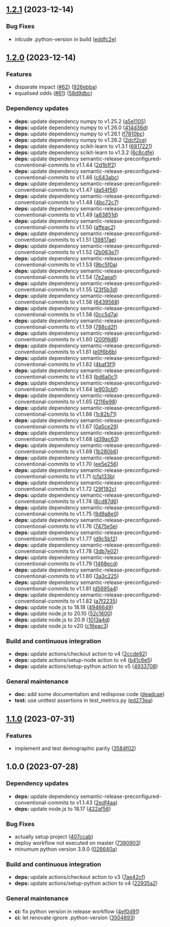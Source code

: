 ## [1.2.1](https://github.com/aequitas-aod/core-lib/compare/1.2.0...1.2.1) (2023-12-14)


### Bug Fixes

* inlcude .python-version in build ([eddfc2e](https://github.com/aequitas-aod/core-lib/commit/eddfc2edf3bf94eb829a542204c3ec4156db72a4))

## [1.2.0](https://github.com/aequitas-aod/core-lib/compare/1.1.0...1.2.0) (2023-12-14)


### Features

* disparate impact ([#62](https://github.com/aequitas-aod/core-lib/issues/62)) ([926ebba](https://github.com/aequitas-aod/core-lib/commit/926ebbaaf9147f05eae71939e1e33563146d23be))
* equalised odds ([#61](https://github.com/aequitas-aod/core-lib/issues/61)) ([58d9dbc](https://github.com/aequitas-aod/core-lib/commit/58d9dbc1ad16daac3d33dfbf62bb0f2b9dcadf63))


### Dependency updates

* **deps:** update dependency numpy to v1.25.2 ([a5e1105](https://github.com/aequitas-aod/core-lib/commit/a5e1105b1e8b1034a5fddfafb1918ad3f73722b3))
* **deps:** update dependency numpy to v1.26.0 ([414d36d](https://github.com/aequitas-aod/core-lib/commit/414d36d0a4c105ee4336c4176eae0bec3cebd2df))
* **deps:** update dependency numpy to v1.26.1 ([f7810bc](https://github.com/aequitas-aod/core-lib/commit/f7810bccb74aa8afc7d04de5c4b1cf80e175ba25))
* **deps:** update dependency numpy to v1.26.2 ([2dcf2ce](https://github.com/aequitas-aod/core-lib/commit/2dcf2cefbd9e62732312d4106207515d02c21ea2))
* **deps:** update dependency scikit-learn to v1.3.1 ([6817221](https://github.com/aequitas-aod/core-lib/commit/68172216af9d713872811f7168628388e67eddc1))
* **deps:** update dependency scikit-learn to v1.3.2 ([6c8cdfe](https://github.com/aequitas-aod/core-lib/commit/6c8cdfefd7ecf14197cbb791d17e1fb0042cc8e6))
* **deps:** update dependency semantic-release-preconfigured-conventional-commits to v1.1.44 ([2d1b1f2](https://github.com/aequitas-aod/core-lib/commit/2d1b1f2973d648bf30b2ee37c4c50a7d635c29d5))
* **deps:** update dependency semantic-release-preconfigured-conventional-commits to v1.1.46 ([c643abc](https://github.com/aequitas-aod/core-lib/commit/c643abc8f2f3fc539eea54d6e27eb3caa60373fa))
* **deps:** update dependency semantic-release-preconfigured-conventional-commits to v1.1.47 ([da54f56](https://github.com/aequitas-aod/core-lib/commit/da54f562d367f81ac3bf6394c8d3faf7100c3554))
* **deps:** update dependency semantic-release-preconfigured-conventional-commits to v1.1.48 ([4bc72c7](https://github.com/aequitas-aod/core-lib/commit/4bc72c781a75b7ab00151add48f0fe0be2185d1d))
* **deps:** update dependency semantic-release-preconfigured-conventional-commits to v1.1.49 ([a83851d](https://github.com/aequitas-aod/core-lib/commit/a83851db33664fca9a88800b2c391bd5c4a82a26))
* **deps:** update dependency semantic-release-preconfigured-conventional-commits to v1.1.50 ([affeac2](https://github.com/aequitas-aod/core-lib/commit/affeac2b6245fbdb0ca168638708fdbbbd1a7bc7))
* **deps:** update dependency semantic-release-preconfigured-conventional-commits to v1.1.51 ([39817ae](https://github.com/aequitas-aod/core-lib/commit/39817ae7605675929ff36519511206949c4bd4a0))
* **deps:** update dependency semantic-release-preconfigured-conventional-commits to v1.1.52 ([2b063e7](https://github.com/aequitas-aod/core-lib/commit/2b063e74a1ed9d3551bb9c9ab5c862d084cadca0))
* **deps:** update dependency semantic-release-preconfigured-conventional-commits to v1.1.53 ([9bc5f0a](https://github.com/aequitas-aod/core-lib/commit/9bc5f0a5eb616f6f032e5339aba5ef5edbcd5761))
* **deps:** update dependency semantic-release-preconfigured-conventional-commits to v1.1.54 ([7e2aeaf](https://github.com/aequitas-aod/core-lib/commit/7e2aeaf234ec53358390869f9922b623766c416e))
* **deps:** update dependency semantic-release-preconfigured-conventional-commits to v1.1.55 ([23f5b3d](https://github.com/aequitas-aod/core-lib/commit/23f5b3dfe14640369353b68d3a602837a29f01b3))
* **deps:** update dependency semantic-release-preconfigured-conventional-commits to v1.1.56 ([6439568](https://github.com/aequitas-aod/core-lib/commit/6439568b2d963a171cd0169b5c62caa0b9f2ea06))
* **deps:** update dependency semantic-release-preconfigured-conventional-commits to v1.1.58 ([0cc5d7a](https://github.com/aequitas-aod/core-lib/commit/0cc5d7accb53eabbd5e2008b0a4870a71ee171a8))
* **deps:** update dependency semantic-release-preconfigured-conventional-commits to v1.1.59 ([788cd2f](https://github.com/aequitas-aod/core-lib/commit/788cd2f3cd0eb07b28a03c1c69f9044e88091d71))
* **deps:** update dependency semantic-release-preconfigured-conventional-commits to v1.1.60 ([200f6d6](https://github.com/aequitas-aod/core-lib/commit/200f6d6e47ed9dc50315b1f2f9391748122f5986))
* **deps:** update dependency semantic-release-preconfigured-conventional-commits to v1.1.61 ([e0f6b6b](https://github.com/aequitas-aod/core-lib/commit/e0f6b6b373827e6ac555afb3dd661d0564f18d2b))
* **deps:** update dependency semantic-release-preconfigured-conventional-commits to v1.1.62 ([4baf3f1](https://github.com/aequitas-aod/core-lib/commit/4baf3f12973151c1db2d04ec6caafa5b961c2b47))
* **deps:** update dependency semantic-release-preconfigured-conventional-commits to v1.1.63 ([bd6a0c1](https://github.com/aequitas-aod/core-lib/commit/bd6a0c16d9f2b0d2bde3dd43b44c17a19b208858))
* **deps:** update dependency semantic-release-preconfigured-conventional-commits to v1.1.64 ([e903cbf](https://github.com/aequitas-aod/core-lib/commit/e903cbf0a59973d26a08c60c9b05a7c3045b1214))
* **deps:** update dependency semantic-release-preconfigured-conventional-commits to v1.1.65 ([2116e98](https://github.com/aequitas-aod/core-lib/commit/2116e981708082f06b026b326dff6ceb52b8b13e))
* **deps:** update dependency semantic-release-preconfigured-conventional-commits to v1.1.66 ([1c82b71](https://github.com/aequitas-aod/core-lib/commit/1c82b71327518e2c8dfb677b017bb57dbf6053cd))
* **deps:** update dependency semantic-release-preconfigured-conventional-commits to v1.1.67 ([0a5ce29](https://github.com/aequitas-aod/core-lib/commit/0a5ce291f021fca237060acd35852757a77d470c))
* **deps:** update dependency semantic-release-preconfigured-conventional-commits to v1.1.68 ([d39ac63](https://github.com/aequitas-aod/core-lib/commit/d39ac6332e152fdacdfea7b51d5c1cc6900111f8))
* **deps:** update dependency semantic-release-preconfigured-conventional-commits to v1.1.69 ([1b280b6](https://github.com/aequitas-aod/core-lib/commit/1b280b60069afeec167132ee8d13aeb0363b509b))
* **deps:** update dependency semantic-release-preconfigured-conventional-commits to v1.1.70 ([ee5e256](https://github.com/aequitas-aod/core-lib/commit/ee5e25672090d6ef27e6943fba2cd39c39d41507))
* **deps:** update dependency semantic-release-preconfigured-conventional-commits to v1.1.71 ([cfa133b](https://github.com/aequitas-aod/core-lib/commit/cfa133b4e06a2082a476d576c34d573db1c80b8b))
* **deps:** update dependency semantic-release-preconfigured-conventional-commits to v1.1.72 ([29f192c](https://github.com/aequitas-aod/core-lib/commit/29f192ccfe466ef17647441c7b37ff41be35e01f))
* **deps:** update dependency semantic-release-preconfigured-conventional-commits to v1.1.74 ([8cd87d6](https://github.com/aequitas-aod/core-lib/commit/8cd87d6f928453183f37361afa5c78e06dd8a360))
* **deps:** update dependency semantic-release-preconfigured-conventional-commits to v1.1.75 ([9d9a8e0](https://github.com/aequitas-aod/core-lib/commit/9d9a8e0fa8e53917781e4a416b200358a0a21c03))
* **deps:** update dependency semantic-release-preconfigured-conventional-commits to v1.1.76 ([7475e5e](https://github.com/aequitas-aod/core-lib/commit/7475e5e5c735142c062cda5af4ad45a88f52b7a0))
* **deps:** update dependency semantic-release-preconfigured-conventional-commits to v1.1.77 ([d9c5b12](https://github.com/aequitas-aod/core-lib/commit/d9c5b12859cc707714487a844bf313910d4c5193))
* **deps:** update dependency semantic-release-preconfigured-conventional-commits to v1.1.78 ([3db7e02](https://github.com/aequitas-aod/core-lib/commit/3db7e02a68d297ec3395add5cdc10a200b2ef82e))
* **deps:** update dependency semantic-release-preconfigured-conventional-commits to v1.1.79 ([1468ecd](https://github.com/aequitas-aod/core-lib/commit/1468ecda5df83fa98e41888313e5669010854cdb))
* **deps:** update dependency semantic-release-preconfigured-conventional-commits to v1.1.80 ([3a3c225](https://github.com/aequitas-aod/core-lib/commit/3a3c22595e8f79840842c9c5d7d67223c49903bc))
* **deps:** update dependency semantic-release-preconfigured-conventional-commits to v1.1.81 ([d5695a4](https://github.com/aequitas-aod/core-lib/commit/d5695a4d0879f5afb3486986ac801c8fb961d1c6))
* **deps:** update dependency semantic-release-preconfigured-conventional-commits to v1.1.82 ([a7f2235](https://github.com/aequitas-aod/core-lib/commit/a7f22359878396ed783742bf09b020226c80d803))
* **deps:** update node.js to 18.18 ([4946649](https://github.com/aequitas-aod/core-lib/commit/494664901a007f7095352661cd09e344ef4e358f))
* **deps:** update node.js to 20.10 ([52c1600](https://github.com/aequitas-aod/core-lib/commit/52c160075249607ac19aa04ecbe0644bbf9a0de0))
* **deps:** update node.js to 20.9 ([1013a4d](https://github.com/aequitas-aod/core-lib/commit/1013a4dc6a71c0e23988ccc592ad88f0a89cb856))
* **deps:** update node.js to v20 ([c16eac3](https://github.com/aequitas-aod/core-lib/commit/c16eac39218011cd3b3aaed8fd2ff4c6a16ca950))


### Build and continuous integration

* **deps:** update actions/checkout action to v4 ([2ccde92](https://github.com/aequitas-aod/core-lib/commit/2ccde929c6293188f0482e3b80d69cec4121ece7))
* **deps:** update actions/setup-node action to v4 ([b41c6e5](https://github.com/aequitas-aod/core-lib/commit/b41c6e5c57d0c69ef43d7ccf171c09d2464b9f24))
* **deps:** update actions/setup-python action to v5 ([4933708](https://github.com/aequitas-aod/core-lib/commit/493370881b5962cd750a64592de5f19ed7529b32))


### General maintenance

* **doc:** add some documentation and redispose code ([deadcae](https://github.com/aequitas-aod/core-lib/commit/deadcaecc382a59d70787b4efb078df10695dcb1))
* **test:** use unittest assertions in test_metrics.py ([ed273ea](https://github.com/aequitas-aod/core-lib/commit/ed273eacf1586610ebfee09f2f1b2b3625095cf8))

## [1.1.0](https://github.com/aequitas-aod/core-lib/compare/1.0.0...1.1.0) (2023-07-31)


### Features

* implement and test demographic parity ([3584f02](https://github.com/aequitas-aod/core-lib/commit/3584f02ebbd00ed8b0ea34b7debe5c965e2e1120))

## 1.0.0 (2023-07-28)


### Dependency updates

* **deps:** update dependency semantic-release-preconfigured-conventional-commits to v1.1.43 ([2edf4aa](https://github.com/aequitas-aod/core-lib/commit/2edf4aa27b8fd493e73538f577c675e83483de31))
* **deps:** update node.js to 18.17 ([422af56](https://github.com/aequitas-aod/core-lib/commit/422af56525ee765370e785ec573047f5b59f99e4))


### Bug Fixes

* actually setup project ([407ccab](https://github.com/aequitas-aod/core-lib/commit/407ccab9b2660ce76700ed2d3182e6215efaff99))
* deploy workflow not executed on master ([7390903](https://github.com/aequitas-aod/core-lib/commit/7390903cc64973815f9c2807da2379e63f279c5d))
* minumum python version 3.9.0 ([026640a](https://github.com/aequitas-aod/core-lib/commit/026640ad4a2ac0141c0e1d862eec30c133b87a46))


### Build and continuous integration

* **deps:** update actions/checkout action to v3 ([7ae42cf](https://github.com/aequitas-aod/core-lib/commit/7ae42cf6a80d009c66193de0d31e413ee92d3a31))
* **deps:** update actions/setup-python action to v4 ([22935a2](https://github.com/aequitas-aod/core-lib/commit/22935a215c5b0ce28799aa9394f2c161ab41497b))


### General maintenance

* **ci:** fix python version in release workflow ([4ef0d91](https://github.com/aequitas-aod/core-lib/commit/4ef0d9166dae959a055d4ba75a60a6337ecb64bd))
* **ci:** let renovate ignore .python-version ([3504893](https://github.com/aequitas-aod/core-lib/commit/350489351ecd350ed7a0c458990638c6e4d76ae9))
